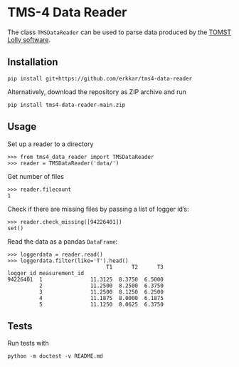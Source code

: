 TMS-4 Data Reader
=================

The class `TMSDataReader` can be used to parse data produced by the 
[TOMST Lolly software](https://tomst.com/web/en/systems/tms/software/).

Installation
------------

```
pip install git+https://github.com/erkkar/tms4-data-reader
```

Alternatively, download the repository as ZIP archive and run

``` 
pip install tms4-data-reader-main.zip
``` 


Usage
-----

Set up a reader to a directory

    >>> from tms4_data_reader import TMSDataReader
    >>> reader = TMSDataReader('data/')

Get number of files 

    >>> reader.filecount
    1

Check if there are missing files by passing a list of logger id’s:

    >>> reader.check_missing([94226401])
    set()

Read the data as a pandas `DataFrame`:

    >>> loggerdata = reader.read()
    >>> loggerdata.filter(like='T').head()
                                   T1      T2      T3
    logger_id measurement_id                         
    94226401  1               11.3125  8.3750  6.5000
              2               11.2500  8.2500  6.3750
              3               11.2500  8.1250  6.2500
              4               11.1875  8.0000  6.1875
              5               11.1250  8.0625  6.3750

Tests
-----

Run tests with

```
python -m doctest -v README.md
```
